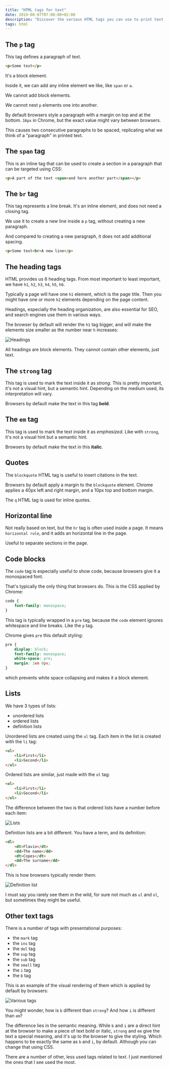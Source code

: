 ```yaml
---
title: "HTML tags for text"
date: 2019-08-07T07:00:00+02:00
description: "Discover the various HTML tags you can use to print text on a page"
tags: html
---
```


## The `p` tag

This tag defines a paragraph of text.

```html
<p>Some text</p>
```

It's a block element.

Inside it, we can add any inline element we like, like `span` or `a`.

We cannot add block elements.

We cannot nest `p` elements one into another.

By default browsers style a paragraph with a margin on top and at the bottom. `16px` in Chrome, but the exact value might vary between browsers.

This causes two consecutive paragraphs to be spaced, replicating what we think of a "paragraph" in printed text.

## The `span` tag

This is an inline tag that can be used to create a section in a paragraph that can be targeted using CSS:

```html
<p>A part of the text <span>and here another part</span></p>
```

## The `br` tag

This tag represents a line break. It's an inline element, and does not need a closing tag.

We use it to create a new line inside a `p` tag, without creating a new paragraph.

And compared to creating a new paragraph, it does not add additional spacing.

```html
<p>Some text<br>A new line</p>
```

## The heading tags

HTML provides us 6 heading tags. From most important to least important, we have `h1`, `h2`, `h3`, `h4`, `h5`, `h6`.

Typically a page will have one `h1` element, which is the page title. Then you might have one or more `h2` elements depending on the page content.

Headings, especially the heading organization, are also essential for SEO, and search engines use them in various ways.

The browser by default will render the `h1` tag bigger, and will make the elements size smaller as the number near `h` increases:

![Headings](headings.png)

All headings are block elements. They cannot contain other elements, just text.

## The `strong` tag

This tag is used to mark the text inside it as *strong*. This is pretty important, it's not a visual hint, but a semantic hint. Depending on the medium used, its interpretation will vary.

Browsers by default make the text in this tag **bold**.

## The `em` tag

This tag is used to mark the text inside it as *emphasized*. Like with `strong`, it's not a visual hint but a semantic hint.

Browsers by default make the text in this **italic**.

## Quotes
The `blockquote` HTML tag is useful to insert citations in the text.

Browsers by default apply a margin to the `blockquote` element. Chrome applies a 40px left and right margin, and a 10px top and bottom margin.

The `q` HTML tag is used for inline quotes.

## Horizontal line

Not really based on text, but the `hr` tag is often used inside a page. It means `horizontal rule`, and it adds an horizontal line in the page.

Useful to separate sections in the page.

## Code blocks

The `code` tag is especially useful to show code, because browsers give it a monospaced font.

That's typically the only thing that browsers do. This is the CSS applied by Chrome:

```css
code {
    font-family: monospace;
}
```

This tag is typically wrapped in a `pre` tag, because the `code` element ignores whitespace and line breaks. Like the `p` tag.

Chrome gives `pre` this default styling:

```css
pre {
    display: block;
    font-family: monospace;
    white-space: pre;
    margin: 1em 0px;
}
```

which prevents white space collapsing and makes it a block element.

## Lists

We have 3 types of lists:

- unordered lists
- ordered lists
- definition lists

Unordered lists are created using the `ul` tag. Each item in the list is created with the `li` tag:

```html
<ul>
	<li>First</li>
	<li>Second</li>
</ul>
```

Ordered lists are similar, just made with the `ol` tag:

```html
<ol>
	<li>First</li>
	<li>Second</li>
</ol>
```

The difference between the two is that ordered lists have a number before each item:

![Lists](lists.png)

Definition lists are a bit different. You have a term, and its definition:

```html
<dl>
	<dt>Flavio</dt>
	<dd>The name</dd>
	<dt>Copes</dt>
	<dd>The surname</dd>
</dl>
```

This is how browsers typically render them:

![Definition list](definition-list.png)

I must say you rarely see them in the wild, for sure not much as `ul` and `ol`, but sometimes they might be useful.

## Other text tags

There is a number of tags with presentational purposes:

- the `mark` tag
- the `ins` tag
- the `del` tag
- the `sup` tag
- the `sub` tag
- the `small` tag
- the `i` tag
- the `b` tag

This is an example of the visual rendering of them which is applied by default by browsers:

![Various tags](various.png)

You might wonder, how is `b` different than `strong`? And how `i` is different than `em`?

The difference lies in the semantic meaning. While `b` and `i` are a direct hint at the browser to make a piece of text bold or italic, `strong` and `em` give the text a special meaning, and it's up to the browser to give the styling. Which happens to be exactly the same as `b` and `i`, by default. Although you can change that using CSS.

There are a number of other, less used tags related to text. I just mentioned the ones that I see used the most.

